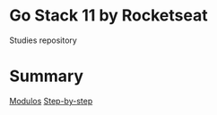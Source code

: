 # Go Stack 11 by Rocketseat
Studies repository 


# Summary
[Modulos](modulos)
[Step-by-step](step-by-step.md)